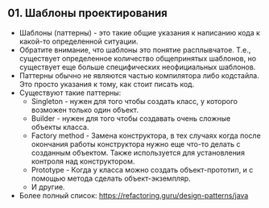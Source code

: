 ## 01. Шаблоны проектирования
* Шаблоны (паттерны) - это такие общие указания к написанию кода к какой-то определенной ситуации.
* Обратите внимание, что шаблоны это понятие расплывчатое. Т.е., существует определенное количество общепринятых шаблонов,
но существует еще больше специфических неофициальных шаблонов.
* Паттерны обычно не являются частью компилятора либо кодстайла. Это просто указания к тому, как стоит писать код.
* Существуют такие паттерны:
  * Singleton - нужен для того чтобы создать класс, у которого возможен только один объект.
  * Builder - нужен для того чтобы создавать очень сложные объекты класса.
  * Factory method - Замена конструктора, в тех случаях когда после окончания работы конструктора нужно еще что-то делать
    с созданным объектом. Также используется для установления контроля над конструктором.
  * Prototype - Когда у класса можно создать объект-прототип, и с помощью метода сделать объект-экземпляр.
  * И другие.
* Более полный список: https://refactoring.guru/design-patterns/java